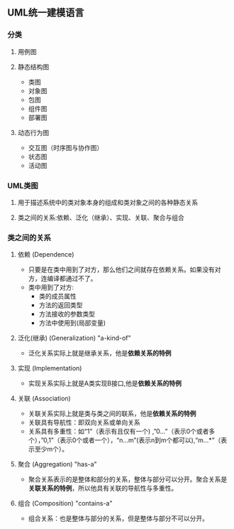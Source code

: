 ## UML统一建模语言

### 分类

1. 用例图

2. 静态结构图
    + 类图
    + 对象图
    + 包图
    + 组件图
    + 部署图

3. 动态行为图
    + 交互图（时序图与协作图）
    + 状态图
    + 活动图
    
### UML类图

1. 用于描述系统中的类对象本身的组成和类对象之间的各种静态关系

2. 类之间的关系:依赖、泛化（继承）、实现、关联、聚合与组合

### 类之间的关系

1. 依赖 (Dependence)
    + 只要是在类中用到了对方，那么他们之间就存在依赖关系。如果没有对方，连编译都通过不了。
    + 类中用到了对方:
        + 类的成员属性
        + 方法的返回类型
        + 方法接收的参数类型
        + 方法中使用到(局部变量)
        
2. 泛化(继承) (Generalization) "a-kind-of"
    + 泛化关系实际上就是继承关系，他是**依赖关系的特例**

3. 实现 (Implementation)
    + 实现关系实际上就是A类实现B接口,他是**依赖关系的特例**  

4. 关联 (Association)
    + 关联关系实际上就是类与类之间的联系，他是**依赖关系的特例**
    + 关联具有导航性：即双向关系或单向关系
    + 关系具有多重性：如“1”（表示有且仅有一个) ,”0...”（表示0个或者多个），”0,1”（表示0个或者一个），“n...m”(表示n到m个都可以),“m...*”（表示至少m个）。

5. 聚合 (Aggregation) "has-a"
    + 聚合关系表示的是整体和部分的关系，整体与部分可以分开。聚合关系是**关联关系的特例**，所以他具有关联的导航性与多重性。

6. 组合 (Composition) "contains-a"
    + 组合关系：也是整体与部分的关系，但是整体与部分不可以分开。